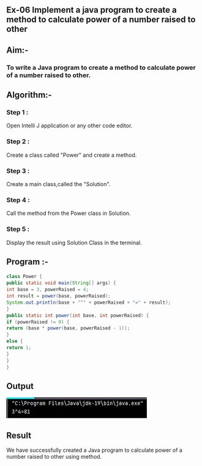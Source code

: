 ## Ex-06 Implement a java program to create a method to calculate power of a number raised to other
## Aim:-
### To write a Java program to create a method to calculate power of a number raised to other.

## Algorithm:-
### Step 1 : 
Open Intelli J application or any other code editor.

### Step 2 : 
Create a class called "Power" and create a method.

### Step 3 : 
Create a main class,called the "Solution".

### Step 4 : 
Call the method from the Power class in Solution.

### Step 5 : 
Display the result using Solution Class in the terminal.

## Program :-
```java
class Power {
public static void main(String[] args) {
int base = 3, powerRaised = 4;
int result = power(base, powerRaised);
System.out.println(base + "^" + powerRaised + "=" + result);
}
public static int power(int base, int powerRaised) {
if (powerRaised != 0) {
return (base * power(base, powerRaised - 1));
}
else {
return 1;
}
}
}
```
## Output
![gti](./op.png)
## Result
We have successfully created a Java program to calculate power of a number raised to other using method.
